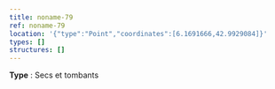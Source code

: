 ```yaml
---
title: noname-79
ref: noname-79
location: '{"type":"Point","coordinates":[6.1691666,42.9929084]}'
types: []
structures: []
---
```


**Type** : Secs et tombants  

